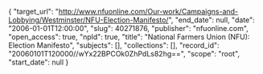 {
  "target_url": "http://www.nfuonline.com/Our-work/Campaigns-and-Lobbying/Westminster/NFU-Election-Manifesto/", 
  "end_date": null, 
  "date": "2006-01-01T12:00:00", 
  "slug": 40271876, 
  "publisher": "nfuonline.com", 
  "open_access": true, 
  "npld": true, 
  "title": "National Farmers Union (NFU): Election Manifesto", 
  "subjects": [], 
  "collections": [], 
  "record_id": "20060101T120000//wYx22BPCOk0ZhPdLs82hg==", 
  "scope": "root", 
  "start_date": null
}

